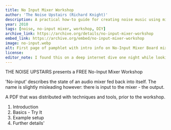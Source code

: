 ```yaml
---
title: No Input Mixer Workshop
author: 'The Noise Upstairs (Richard Knight)'
description: A practical how-to guide for creating noise music using mixers with their output patched to their input, creating audio feedback loops.
year: 2010
tags: [noise, no-input mixer, workshop, DIY]
archive_link: https://archive.org/details/no-input-mixer-workshop 
embed_link: https://archive.org/embed/no-input-mixer-workshop
image: no-input.webp
alt: First page of pamphlet with intro info on No-Input Mixer Board mixing and an image of a mixer at top
license: 
editor_note: I found this on a deep internet dive one night while looking for resources on no-input mixer board techniques after finding not much else. This was highly useful info!
---
```


THE NOISE UPSTAIRS presents a FREE No-Input Mixer Workshop

'No-input' describes the state of an audio mixer fed back into itself. The name is slightly misleading however: there is input to the mixer - the output.

A PDF that was distributed with techniques and tools, prior to the workshop.

1. Introduction
2. Basics - Try It
3. Example setup
4. Further details'
